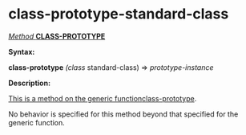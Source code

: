class-prototype-standard-class
==============================

[*Method* **CLASS-PROTOTYPE**]()

**Syntax:**

**class-prototype** *(class* standard-class) => *prototype-instance*

**Description:**

[This is a method on the generic function]()[class-prototype](class-prototype.md).

No behavior is specified for this method beyond that specified for the generic function.
